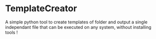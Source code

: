 # TemplateCreator
A simple python tool to create templates of folder and output a single independant file that can be executed on any system, without installing tools !
